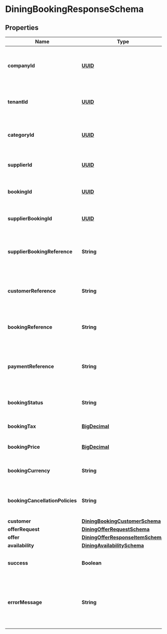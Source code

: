 # DiningBookingResponseSchema

## Properties
Name | Type | Description | Notes
------------ | ------------- | ------------- | -------------
**companyId** | [**UUID**](UUID.md) | Identifier for the company associated with the booking. |  [optional]
**tenantId** | [**UUID**](UUID.md) | Identifier for the tenant associated with the booking. |  [optional]
**categoryId** | [**UUID**](UUID.md) | Identifier for the category of the booking. |  [optional]
**supplierId** | [**UUID**](UUID.md) | Identifier for the supplier of the booking. |  [optional]
**bookingId** | [**UUID**](UUID.md) | Unique identifier for the booking. |  [optional]
**supplierBookingId** | [**UUID**](UUID.md) | Supplier’s identifier for the booking. |  [optional]
**supplierBookingReference** | **String** | Reference number provided by the supplier for the booking. |  [optional]
**customerReference** | **String** | Customer reference number associated with the booking. |  [optional]
**bookingReference** | **String** | Internal reference number for the booking. |  [optional]
**paymentReference** | **String** | Reference number for the payment associated with the booking. |  [optional]
**bookingStatus** | **String** | Current status of the booking. |  [optional]
**bookingTax** | [**BigDecimal**](BigDecimal.md) | Tax applied to the booking. |  [optional]
**bookingPrice** | [**BigDecimal**](BigDecimal.md) | Total price of the booking. |  [optional]
**bookingCurrency** | **String** | Currency used for the booking pricing. |  [optional]
**bookingCancellationPolicies** | **String** | Cancellation policies applicable to the booking. |  [optional]
**customer** | [**DiningBookingCustomerSchema**](DiningBookingCustomerSchema.md) |  |  [optional]
**offerRequest** | [**DiningOfferRequestSchema**](DiningOfferRequestSchema.md) |  |  [optional]
**offer** | [**DiningOfferResponseItemSchema**](DiningOfferResponseItemSchema.md) |  |  [optional]
**availability** | [**DiningAvailabilitySchema**](DiningAvailabilitySchema.md) |  |  [optional]
**success** | **Boolean** | Indicates if the booking was successful. |  [optional]
**errorMessage** | **String** | Provides details on any error that occurred during the booking process. |  [optional]
